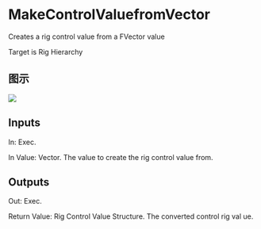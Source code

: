 # MakeControlValuefromVector

Creates a rig control value from a FVector value

Target is Rig Hierarchy

## 图示

![]($-20221218-21195478.png)

## Inputs

In: Exec.

In Value: Vector. The value to create the rig control value from.  

## Outputs

Out: Exec.

Return Value: Rig Control Value Structure. The converted control rig val ue.

